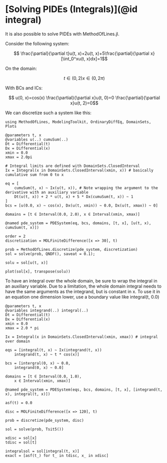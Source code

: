 # [Solving PIDEs (Integrals)](@id integral)

It is also possible to solve PIDEs with MethodOfLines.jl. 

Consider the following system:
```math
 \frac{\partial}{\partial t}u(t, x)+2u(t, x)+5\frac{\partial}{\partial x}[\int_0^xu(t, x)dx]=1
```
On the domain:
```math
 t \in (0, 2)
 x \in (0, 2\pi)
```
With BCs and ICs:
```math
 u(0, x)=cos(x)
 \frac{\partial}{\partial x}u(t, 0)=0
 \frac{\partial}{\partial x}u(t, 2)=0
```
We can discretize such a system like this:
```@example pide
using MethodOfLines, ModelingToolkit, OrdinaryDiffEq, DomainSets, Plots

@parameters t, x
@variables u(..) cumuSum(..)
Dt = Differential(t)
Dx = Differential(x)
xmin = 0.0
xmax = 2.0pi

# Integral limits are defined with DomainSets.ClosedInterval
Ix = Integral(x in DomainSets.ClosedInterval(xmin, x)) # basically cumulative sum from 0 to x

eq = [
    cumuSum(t, x) ~ Ix(u(t, x)), # Note wrapping the argument to the derivative with an auxiliary variable
    Dt(u(t, x)) + 2 * u(t, x) + 5 * Dx(cumuSum(t, x)) ~ 1
]
bcs = [u(0.0, x) ~ cos(x), Dx(u(t, xmin)) ~ 0.0, Dx(u(t, xmax)) ~ 0]

domains = [t ∈ Interval(0.0, 2.0), x ∈ Interval(xmin, xmax)]

@named pde_system = PDESystem(eq, bcs, domains, [t, x], [u(t, x), cumuSum(t, x)])

order = 2
discretization = MOLFiniteDifference([x => 30], t)

prob = MethodOfLines.discretize(pde_system, discretization)
sol = solve(prob, QNDF(), saveat = 0.1);

solu = sol[u(t, x)]

plot(sol[x], transpose(solu))
```

To have an integral over the whole domain, be sure to wrap the integral in an auxiliary variable.
Due to a limitation, the whole domain integral needs to have the same arguments as the integrand, but is constant in x. To use it in an equation one dimension lower, use a boundary value like integral(t, 0.0)

```@example integrals2
@parameters t, x
@variables integrand(..) integral(..)
Dt = Differential(t)
Dx = Differential(x)
xmin = 0.0
xmax = 2.0 * pi

Ix = Integral(x in DomainSets.ClosedInterval(xmin, xmax)) # integral over domain

eqs = [integral(t, x) ~ Ix(integrand(t, x))
    integrand(t, x) ~ t * cos(x)]

bcs = [intergral(0, x) ~ 0.0,
    integrand(0, x) ~ 0.0]

domains = [t ∈ Interval(0.0, 1.0),
    x ∈ Interval(xmin, xmax)]

@named pde_system = PDESystem(eqs, bcs, domains, [t, x], [integrand(t, x), integral(t, x)])

asf(t) = 0.0

disc = MOLFiniteDifference([x => 120], t)

prob = discretize(pde_system, disc)

sol = solve(prob, Tsit5())

xdisc = sol[x]
tdisc = sol[t]

integralsol = sol[integral(t, x)]
exact = [asf(t_) for t_ in tdisc, x_ in xdisc]
```